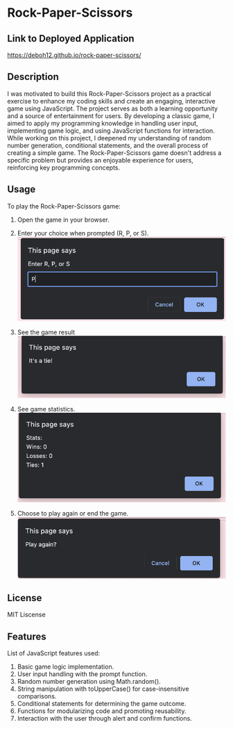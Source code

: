 # Rock-Paper-Scissors

## Link to Deployed Application
https://deboh12.github.io/rock-paper-scissors/

## Description

I was motivated to build this Rock-Paper-Scissors project as a practical exercise to enhance my coding skills and create an engaging, interactive game using JavaScript. The project serves as both a learning opportunity and a source of entertainment for users. By developing a classic game, I aimed to apply my programming knowledge in handling user input, implementing game logic, and using JavaScript functions for interaction. While working on this project, I deepened my understanding of random number generation, conditional statements, and the overall process of creating a simple game. The Rock-Paper-Scissors game doesn't address a specific problem but provides an enjoyable experience for users, reinforcing key programming concepts.

## Usage

To play the Rock-Paper-Scissors game:

1. Open the game in your browser.

2. Enter your choice when prompted (R, P, or S).
![Alt text](<assets/Screenshot 2023-11-22 at 8.58.42 PM.png>)

3. See the game result 
![Alt text](<assets/Screenshot 2023-11-22 at 8.59.09 PM.png>)

4. See game statistics.
![Alt text](<assets/Screenshot 2023-11-22 at 8.59.15 PM.png>)

4. Choose to play again or end the game.
![Alt text](<assets/Screenshot 2023-11-22 at 8.59.22 PM.png>)

## License

MIT Liscense

## Features

List of JavaScript features used:

1. Basic game logic implementation.
2. User input handling with the prompt function.
3. Random number generation using Math.random().
4. String manipulation with toUpperCase() for case-insensitive comparisons.
5. Conditional statements for determining the game outcome.
6. Functions for modularizing code and promoting reusability.
7. Interaction with the user through alert and confirm functions.








